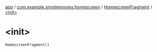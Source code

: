 [app](../../index.md) / [com.example.simplemovies.homescreen](../index.md) / [HomescreenFragment](index.md) / [&lt;init&gt;](./-init-.md)

# &lt;init&gt;

`HomescreenFragment()`